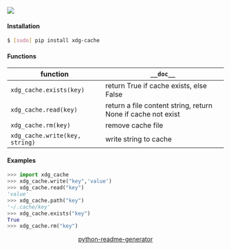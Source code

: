 <!--
https://pypi.org/project/readme-generator/
https://pypi.org/project/python-readme-generator/
-->

[![](https://img.shields.io/pypi/pyversions/xdg-cache.svg?longCache=True)](https://pypi.org/project/xdg-cache/)

#### Installation
```bash
$ [sudo] pip install xdg-cache
```

#### Functions
function|`__doc__`
-|-
`xdg_cache.exists(key)` |return True if cache exists, else False
`xdg_cache.read(key)` |return a file content string, return None if cache not exist
`xdg_cache.rm(key)` |remove cache file
`xdg_cache.write(key, string)` |write string to cache

#### Examples
```python
>>> import xdg_cache
>>> xdg_cache.write("key",'value')
>>> xdg_cache.read("key")
'value'
>>> xdg_cache.path("key")
'~/.cache/key'
>>> xdg_cache.exists("key")
True
>>> xdg_cache.rm("key")
```

<p align="center">
    <a href="https://pypi.org/project/python-readme-generator/">python-readme-generator</a>
</p>